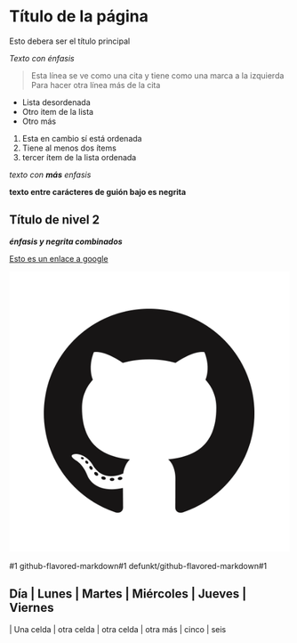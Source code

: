 # Título de la página 

Esto debera ser el título principal

*Texto con énfasis*

> Esta línea se ve como una cita y tiene como una marca a la izquierda  
> Para hacer otra línea más de la cita

- Lista desordenada
- Otro item de la lista
- Otro más

1. Esta en cambio sí está ordenada
2. Tiene al menos dos ítems
3. tercer ítem de la lista ordenada

*texto con **más** enfasis* 

__texto entre carácteres de guión bajo es negrita__

## Título de nivel 2

_**énfasis y negrita combinados**_

[Esto es un enlace a google](https://www.google.com)

![Logo de Github](./GitHub-Mark.png)

 #1
github-flavored-markdown#1
defunkt/github-flavored-markdown#1



Día | Lunes | Martes | Miércoles | Jueves | Viernes
---------------------------------------------------
| Una celda | otra celda | otra celda | otra más | cinco | seis




